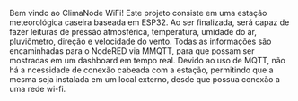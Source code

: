 Bem vindo ao ClimaNode WiFi! Este projeto consiste em uma estação meteorológica caseira baseada em ESP32. Ao ser finalizada, será capaz de fazer leituras de pressão atmosférica, temperatura, umidade do ar, pluviômetro, direção e velocidade do vento. Todas as informações são encaminhadas para o NodeRED via MMQTT, para que possam ser mostradas em um dashboard em tempo real. Devido ao uso de MQTT, não há a ncessidade de conexão cabeada com a estação, permitindo que a mesma seja instalada em um local externo, desde que possua conexão a uma rede wi-fi.

